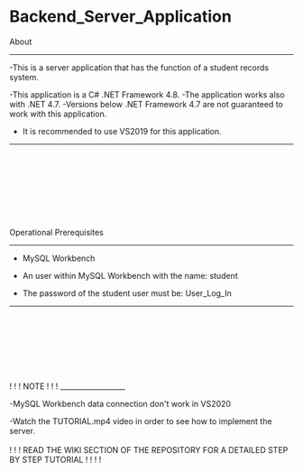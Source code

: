 # Backend_Server_Application

About
_______

-This is a server application that has the function of a student records system.

-This application is a C# .NET Framework 4.8.
-The application works also with .NET 4.7.
-Versions below .NET Framework 4.7 are not guaranteed
to work with this application.
- It is recommended to use VS2019 for this application.

_______________________________________

<br/>
<br/>
<br/>
<br/>
<br/>
<br/>
<br/>

Operational Prerequisites
__________________________
- MySQL Workbench

- An user within MySQL Workbench with the name: student 

- The password of the student user must be: User_Log_In

______________________________________________
<br/>
<br/>
<br/>
<br/>
<br/>
<br/>
<br/>
! ! ! NOTE ! ! !
__________________

-MySQL Workbench data connection don't work in VS2020

-Watch the TUTORIAL.mp4 video in order to see how to implement the server.
<br/>
<br/>
! ! ! READ THE WIKI SECTION OF THE REPOSITORY FOR A DETAILED STEP BY STEP TUTORIAL ! ! ! !

